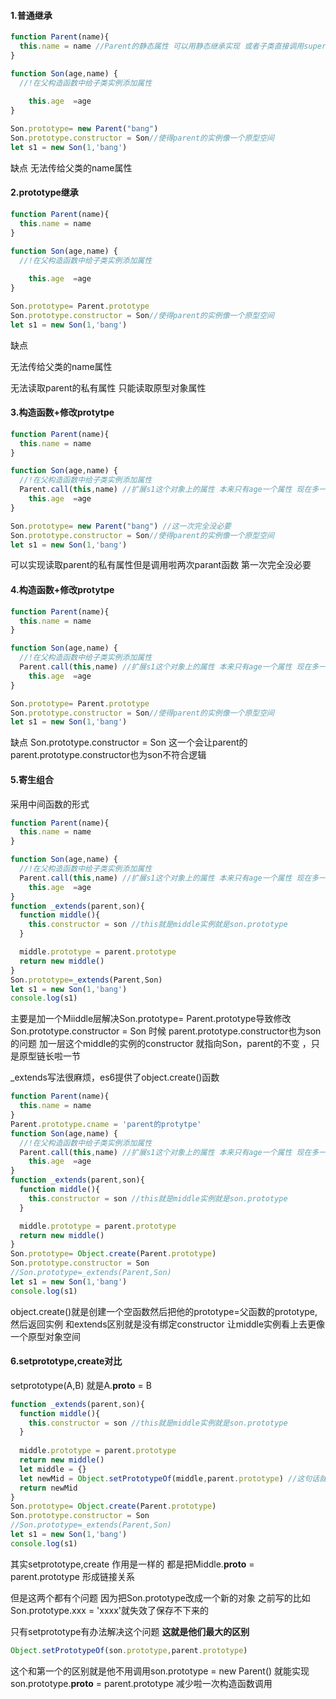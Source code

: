 #### 1.普通继承

```js
function Parent(name){
  this.name = name //Parent的静态属性 可以用静态继承实现 或者子类直接调用super把子类的this上也挂载这些变量
}

function Son(age,name) {
  //!在父构造函数中给子类实例添加属性
  
    this.age  =age
}

Son.prototype= new Parent("bang")
Son.prototype.constructor = Son//使得parent的实例像一个原型空间 
let s1 = new Son(1,'bang')


```

缺点 无法传给父类的name属性

#### 2.prototype继承

```js
function Parent(name){
  this.name = name
}

function Son(age,name) {
  //!在父构造函数中给子类实例添加属性
  
    this.age  =age
}

Son.prototype= Parent.prototype
Son.prototype.constructor = Son//使得parent的实例像一个原型空间 
let s1 = new Son(1,'bang')


```

缺点 

无法传给父类的name属性

无法读取parent的私有属性 只能读取原型对象属性

#### 3.构造函数+修改protytpe

```js
function Parent(name){
  this.name = name
}

function Son(age,name) {
  //!在父构造函数中给子类实例添加属性
  Parent.call(this,name) //扩展s1这个对象上的属性 本来只有age一个属性 现在多一个name属性
    this.age  =age
}

Son.prototype= new Parent("bang") //这一次完全没必要
Son.prototype.constructor = Son//使得parent的实例像一个原型空间 
let s1 = new Son(1,'bang')

```

可以实现读取parent的私有属性但是调用啦两次parant函数 第一次完全没必要

####  4.构造函数+修改protytpe

```js
function Parent(name){
  this.name = name
}

function Son(age,name) {
  //!在父构造函数中给子类实例添加属性
  Parent.call(this,name) //扩展s1这个对象上的属性 本来只有age一个属性 现在多一个name属性
    this.age  =age
}

Son.prototype= Parent.prototype
Son.prototype.constructor = Son//使得parent的实例像一个原型空间 
let s1 = new Son(1,'bang')

```

缺点 Son.prototype.constructor = Son 这一个会让parent的 parent.prototype.constructor也为son不符合逻辑

#### 5.寄生组合

采用中间函数的形式

```js
function Parent(name){
  this.name = name
}

function Son(age,name) {
  //!在父构造函数中给子类实例添加属性
  Parent.call(this,name) //扩展s1这个对象上的属性 本来只有age一个属性 现在多一个name属性
    this.age  =age
}
function _extends(parent,son){
  function middle(){
    this.constructor = son //this就是middle实例就是son.prototype
  }

  middle.prototype = parent.prototype
  return new middle()
}
Son.prototype=_extends(Parent,Son)
let s1 = new Son(1,'bang')
console.log(s1)
```

主要是加一个Miiddle层解决Son.prototype= Parent.prototype导致修改Son.prototype.constructor = Son 时候 parent.prototype.constructor也为son的问题 加一层这个middle的实例的constructor 就指向Son，parent的不变 ，只是原型链长啦一节



_extends写法很麻烦，es6提供了object.create()函数

```js
function Parent(name){
  this.name = name
}
Parent.prototype.cname = 'parent的protytpe'
function Son(age,name) {
  //!在父构造函数中给子类实例添加属性
  Parent.call(this,name) //扩展s1这个对象上的属性 本来只有age一个属性 现在多一个name属性
    this.age  =age
}
function _extends(parent,son){
  function middle(){
    this.constructor = son //this就是middle实例就是son.prototype
  }

  middle.prototype = parent.prototype
  return new middle()
}
Son.prototype= Object.create(Parent.prototype)
Son.prototype.constructor = Son
//Son.prototype=_extends(Parent,Son)
let s1 = new Son(1,'bang')
console.log(s1)


```

object.create()就是创建一个空函数然后把他的prototype=父函数的prototype,然后返回实例 和extends区别就是没有绑定constructor 让middle实例看上去更像一个原型对象空间

#### 6.setprototype,create对比

setprototype(A,B) 就是A.__proto__ = B

```js
function _extends(parent,son){
  function middle(){
    this.constructor = son //this就是middle实例就是son.prototype
  }
  
  middle.prototype = parent.prototype
  return new middle()
  let middle = {}
  let newMid = Object.setPrototypeOf(middle,parent.prototype) //这句话就是一个代码 middle.__proto__ = parent.prototype 给第一个对象加一个__proto__属性指向第二个对象
  return newMid
}
Son.prototype= Object.create(Parent.prototype)
Son.prototype.constructor = Son
//Son.prototype=_extends(Parent,Son)
let s1 = new Son(1,'bang')
console.log(s1)
```

其实setprototype,create 作用是一样的 都是把Middle.__proto__ = parent.prototype 形成链接关系

但是这两个都有个问题 因为把Son.prototype改成一个新的对象 之前写的比如Son.prototype.xxx = 'xxxx'就失效了保存不下来的

只有setprototype有办法解决这个问题 **这就是他们最大的区别**

```js
Object.setPrototypeOf(son.prototype,parent.prototype)
```

这个和第一个的区别就是他不用调用son.prototype = new Parent() 就能实现son.prototype.__proto__ = parent.prototype 减少啦一次构造函数调用